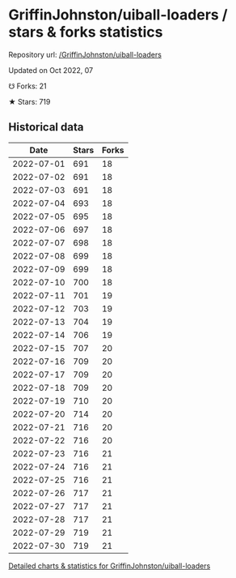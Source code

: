 # GriffinJohnston/uiball-loaders / stars & forks statistics

Repository url: [/GriffinJohnston/uiball-loaders](https://github.com/GriffinJohnston/uiball-loaders)

Updated on Oct 2022, 07

☋ Forks: 21

★ Stars: 719

## Historical data
| Date | Stars | Forks |
|------|-------|-------|
| 2022-07-01 | 691 | 18 | 
| 2022-07-02 | 691 | 18 | 
| 2022-07-03 | 691 | 18 | 
| 2022-07-04 | 693 | 18 | 
| 2022-07-05 | 695 | 18 | 
| 2022-07-06 | 697 | 18 | 
| 2022-07-07 | 698 | 18 | 
| 2022-07-08 | 699 | 18 | 
| 2022-07-09 | 699 | 18 | 
| 2022-07-10 | 700 | 18 | 
| 2022-07-11 | 701 | 19 | 
| 2022-07-12 | 703 | 19 | 
| 2022-07-13 | 704 | 19 | 
| 2022-07-14 | 706 | 19 | 
| 2022-07-15 | 707 | 20 | 
| 2022-07-16 | 709 | 20 | 
| 2022-07-17 | 709 | 20 | 
| 2022-07-18 | 709 | 20 | 
| 2022-07-19 | 710 | 20 | 
| 2022-07-20 | 714 | 20 | 
| 2022-07-21 | 716 | 20 | 
| 2022-07-22 | 716 | 20 | 
| 2022-07-23 | 716 | 21 | 
| 2022-07-24 | 716 | 21 | 
| 2022-07-25 | 716 | 21 | 
| 2022-07-26 | 717 | 21 | 
| 2022-07-27 | 717 | 21 | 
| 2022-07-28 | 717 | 21 | 
| 2022-07-29 | 719 | 21 | 
| 2022-07-30 | 719 | 21 | 


[Detailed charts & statistics for GriffinJohnston/uiball-loaders](https://reviewgithub.com/rep/GriffinJohnston/uiball-loaders)
